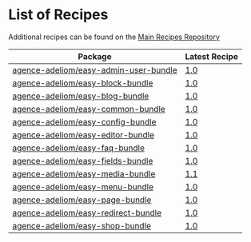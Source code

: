# List of Recipes

Additional recipes can be found on the [Main Recipes Repository](https://github.com/symfony/recipes/blob/flex/main/RECIPES.md)

| Package | Latest Recipe |
| --- | --- |
| [agence-adeliom/easy-admin-user-bundle](https://packagist.org/packages/agence-adeliom/easy-admin-user-bundle) | [1.0](agence-adeliom/easy-admin-user-bundle/1.0) |
| [agence-adeliom/easy-block-bundle](https://packagist.org/packages/agence-adeliom/easy-block-bundle) | [1.0](agence-adeliom/easy-block-bundle/1.0) |
| [agence-adeliom/easy-blog-bundle](https://packagist.org/packages/agence-adeliom/easy-blog-bundle) | [1.0](agence-adeliom/easy-blog-bundle/1.0) |
| [agence-adeliom/easy-common-bundle](https://packagist.org/packages/agence-adeliom/easy-common-bundle) | [1.0](agence-adeliom/easy-common-bundle/1.0) |
| [agence-adeliom/easy-config-bundle](https://packagist.org/packages/agence-adeliom/easy-config-bundle) | [1.0](agence-adeliom/easy-config-bundle/1.0) |
| [agence-adeliom/easy-editor-bundle](https://packagist.org/packages/agence-adeliom/easy-editor-bundle) | [1.0](agence-adeliom/easy-editor-bundle/1.0) |
| [agence-adeliom/easy-faq-bundle](https://packagist.org/packages/agence-adeliom/easy-faq-bundle) | [1.0](agence-adeliom/easy-faq-bundle/1.0) |
| [agence-adeliom/easy-fields-bundle](https://packagist.org/packages/agence-adeliom/easy-fields-bundle) | [1.0](agence-adeliom/easy-fields-bundle/1.0) |
| [agence-adeliom/easy-media-bundle](https://packagist.org/packages/agence-adeliom/easy-media-bundle) | [1.1](agence-adeliom/easy-media-bundle/1.1) |
| [agence-adeliom/easy-menu-bundle](https://packagist.org/packages/agence-adeliom/easy-menu-bundle) | [1.0](agence-adeliom/easy-menu-bundle/1.0) |
| [agence-adeliom/easy-page-bundle](https://packagist.org/packages/agence-adeliom/easy-page-bundle) | [1.0](agence-adeliom/easy-page-bundle/1.0) |
| [agence-adeliom/easy-redirect-bundle](https://packagist.org/packages/agence-adeliom/easy-redirect-bundle) | [1.0](agence-adeliom/easy-redirect-bundle/1.0) |
| [agence-adeliom/easy-shop-bundle](https://packagist.org/packages/agence-adeliom/easy-shop-bundle) | [1.0](agence-adeliom/easy-shop-bundle/1.0) |
